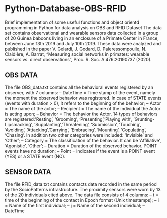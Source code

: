 # Python-Database-OBS-RFID
Brief implementation of some useful functions and object orientd programming in Python for data analysis on OBS and RFID Dataset
The data set contains observational and wearable sensors data collected in a group of 20 Guinea baboons living in an enclosure of a Primate Center in France, between June 13th 2019 and July 10th 2019. These data were analyzed and published in the paper V. Gelardi, J. Godard, D. Paleressompoulle, N. Claidière, A. Barrat, “Measuring social networks in primates: wearable sensors vs. direct observations”, Proc. R. Soc. A 476:20190737 (2020).
## OBS DATA
The file OBS_data.txt contains all the behavioral events registered by an observer, with 7 columns:
– DateTime = Time stamp of the event, namely the moment the observed behavior was registered. In case of STATE events (events with duration > 0), it refers to the beginning of the behavior;
– Actor = The name of the actor;
– Recipient = The name of the individual the Actor is acting upon;
– Behavior = The behavior the Actor. 14 types of behaviors are registered:’Resting’, ‘Grooming’, ‘Presenting’,’Playing with’, ‘Grunting-Lipsmacking’, ‘Supplanting’,’Threatening’, ‘Submission’, ‘Touching’, ‘Avoiding’, ‘Attacking’,’Carrying’, ‘Embracing’, ‘Mounting’, ‘Copulating’, ‘Chasing’. In addition two other categories were included: ‘Invisible’ and ‘Other’;
– Category = The classification of the behavior. It can be ‘Affiliative’, ‘Agonistic’, ‘Other’;
– Duration = Duration of the observed behavior. POINT events have no duration;
– Point = indicates if the event is a POINT event (YES) or a STATE event (NO).
## SENSOR DATA
The file RFID_data.txt contains contacts data recorded in the same period by the SocioPatterns infrastructure. The proximity sensors were worn by 13 of the 20 individuals cited above.
The data file consists of 4 columns:
– t = time of the beginning of the contact in Epoch format (Unix timestamps);
– i = Name of the first individual;
– j = Name of the second individual;
– DateTime
